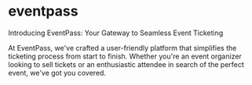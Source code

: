 # eventpass
Introducing EventPass: Your Gateway to Seamless Event Ticketing

At EventPass, we've crafted a user-friendly platform that simplifies the ticketing process from start to finish. Whether you're an event organizer looking to sell tickets or an enthusiastic attendee in search of the perfect event, we've got you covered.
